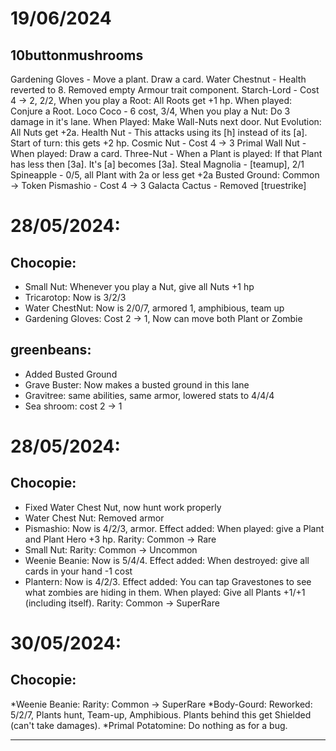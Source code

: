 # 19/06/2024
## 10buttonmushrooms

Gardening Gloves - Move a plant. Draw a card.
Water Chestnut - Health reverted to 8. Removed empty Armour trait component.
Starch-Lord - Cost 4 -> 2, 2/2, When you play a Root: All Roots get +1 hp. When played: Conjure a Root.
Loco Coco - 6 cost, 3/4, When you play a Nut: Do 3 damage in it's lane. When Played: Make Wall-Nuts next door. Nut Evolution: All Nuts get +2a.
Health Nut - This attacks using its [h] instead of its [a]. Start of turn: this gets +2 hp.
Cosmic Nut - Cost 4 -> 3
Primal Wall Nut - When played: Draw a card.
Three-Nut - When a Plant is played: If that Plant has less then [3a]. It's [a] becomes [3a].
Steal Magnolia - [teamup], 2/1
Spineapple - 0/5, all Plant with 2a or less get +2a
Busted Ground: Common -> Token
Pismashio - Cost 4 -> 3
Galacta Cactus - Removed [truestrike]

# 28/05/2024:

## Chocopie:
* Small Nut: Whenever you play a Nut, give all Nuts +1 hp
* Tricarotop: Now is 3/2/3
* Water ChestNut: Now is 2/0/7, armored 1, amphibious, team up
* Gardening Gloves: Cost 2 -> 1, Now can move both Plant or Zombie

## greenbeans:
* Added Busted Ground
* Grave Buster: Now makes a busted ground in this lane
* Gravitree: same abilities, same armor, lowered stats to 4/4/4
* Sea shroom: cost 2 -> 1

# 28/05/2024:

## Chocopie:
* Fixed Water Chest Nut, now hunt work properly
* Water Chest Nut: Removed armor 
* Pismashio: Now is 4/2/3, armor. Effect added: When played: give a Plant and Plant Hero +3 hp. Rarity: Common -> Rare
* Small Nut: Rarity: Common -> Uncommon
* Weenie Beanie: Now is 5/4/4. Effect added: When destroyed: give all cards in your hand -1 cost
* Plantern: Now is 4/2/3. Effect added: You can tap Gravestones to see what zombies are hiding in them. When played: Give all Plants +1/+1 (including itself). Rarity: Common -> SuperRare

# 30/05/2024:

## Chocopie:
*Weenie Beanie: Rarity: Common -> SuperRare
*Body-Gourd: Reworked: 5/2/7, Plants hunt, Team-up, Amphibious. Plants behind this get Shielded (can't take damages).
*Primal Potatomine: Do nothing as for a bug.

---
